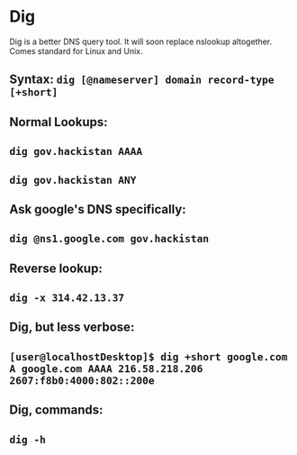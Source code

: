 # Dig

Dig is a better DNS query tool. It will soon replace nslookup altogether. Comes standard for Linux and Unix.

## **Syntax:** `dig [@nameserver] domain record-type [+short]`

## **Normal Lookups:**

## `dig gov.hackistan AAAA`

## `dig gov.hackistan ANY`

## **Ask google's DNS specifically:**

## `dig @ns1.google.com gov.hackistan`

## **Reverse lookup:**

## `dig -x 314.42.13.37`

## **Dig, but less verbose:**

## `[user@localhostDesktop]$ dig +short google.com A google.com AAAA 216.58.218.206 2607:f8b0:4000:802::200e`

## **Dig, commands:**

## `dig -h`

